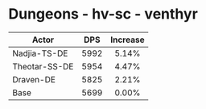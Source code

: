 # Dungeons - hv-sc - venthyr
| Actor | DPS | Increase |
|---|:---:|:---:|
|Nadjia-TS-DE|5992|5.14%|
|Theotar-SS-DE|5954|4.47%|
|Draven-DE|5825|2.21%|
|Base|5699|0.00%|
